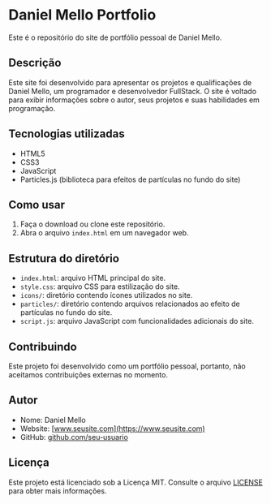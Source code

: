 # Daniel Mello Portfolio

Este é o repositório do site de portfólio pessoal de Daniel Mello.

## Descrição

Este site foi desenvolvido para apresentar os projetos e qualificações de Daniel Mello, um programador e desenvolvedor FullStack. O site é voltado para exibir informações sobre o autor, seus projetos e suas habilidades em programação.

## Tecnologias utilizadas

- HTML5
- CSS3
- JavaScript
- Particles.js (biblioteca para efeitos de partículas no fundo do site)

## Como usar

1. Faça o download ou clone este repositório.
2. Abra o arquivo `index.html` em um navegador web.

## Estrutura do diretório

- `index.html`: arquivo HTML principal do site.
- `style.css`: arquivo CSS para estilização do site.
- `icons/`: diretório contendo ícones utilizados no site.
- `particles/`: diretório contendo arquivos relacionados ao efeito de partículas no fundo do site.
- `script.js`: arquivo JavaScript com funcionalidades adicionais do site.

## Contribuindo

Este projeto foi desenvolvido como um portfólio pessoal, portanto, não aceitamos contribuições externas no momento.

## Autor

- Nome: Daniel Mello
- Website: [www.seusite.com](https://www.seusite.com)
- GitHub: [github.com/seu-usuario](https://github.com/seu-usuario)

## Licença

Este projeto está licenciado sob a Licença MIT. Consulte o arquivo [LICENSE](LICENSE) para obter mais informações.
